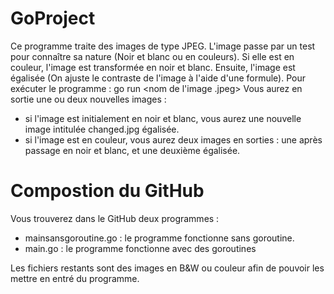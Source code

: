 # GoProject
Ce programme traite des images de type JPEG.
L'image passe par un test pour connaître sa nature (Noir et blanc ou en couleurs). Si elle est en couleur,
l'image est transformée en noir et blanc.
Ensuite, l'image est égalisée (On ajuste le contraste de l'image à l'aide d'une formule). 
Pour exécuter le programme :
go run <nom du fichier.go> <nom de l'image .jpeg>
Vous aurez en sortie une ou deux nouvelles images :
- si l'image est initialement en noir et blanc, vous aurez une nouvelle image intitulée changed.jpg égalisée.
- si l'image est en couleur, vous aurez deux images en sorties : une après passage en noir et blanc, et une deuxième égalisée.
  
# Compostion du GitHub

Vous trouverez dans le GitHub deux programmes :

- mainsansgoroutine.go : le programme fonctionne sans goroutine.
- main.go : le programme fonctionne avec des goroutines

Les fichiers restants sont des images en B&W ou couleur afin de pouvoir les mettre en entré du programme.
